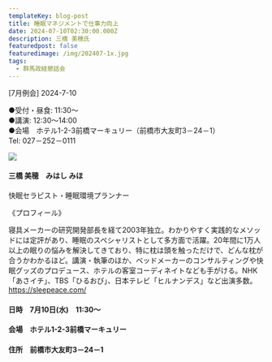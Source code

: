 ```yaml
---
templateKey: blog-post
title: 睡眠マネジメントで仕事力向上
date: 2024-07-10T02:30:00.000Z
description: 三橋 美穂氏
featuredpost: false
featuredimage: /img/202407-1x.jpg
tags:
  - 群馬政経懇話会
---
```

\[7月例会] 2024-7-10

●受付・昼食: 11:30〜\
●講演: 12:30〜14:00\
●会場　ホテル1-2-3前橋マーキュリー（前橋市大友町3－24－1）\
Tel: 027－252－0111

![](/img/202407-1x.jpg)

#### 三橋 美穂　みはし みほ

快眠セラピスト・睡眠環境プランナー

《プロフィール》

寝具メーカーの研究開発部長を経て2003年独立。わかりやすく実践的なメソッドには定評があり、睡眠のスペシャリストとして多方面で活躍。20年間に1万人以上の眠りの悩みを解決してきており、特に枕は頭を触っただけで、どんな枕が合うかわかるほど。講演・執筆のほか、ベッドメーカーのコンサルティングや快眠グッズのプロデュース、ホテルの客室コーディネイトなども手がける。NHK「あさイチ」、TBS「ひるおび」、日本テレビ「ヒルナンデス」など出演多数。https://sleepeace.com/

#### 日時　7月10日(水)　11:30〜

#### 会場　ホテル1-2-3前橋マーキュリー

#### 住所　前橋市大友町3－24－1